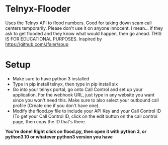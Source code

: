 # Telnyx-Flooder
Uses the Telnyx API to flood numbers. Good for taking down scam call centers temporarily. Please don't use it on anyone innocent. I mean... if they ask to get flooded and they know what would happen, then go ahead. THIS IS FOR EDUCATIONAL PURPOSES.
Inspired by https://github.com/Jfaler/soup

# Setup
- Make sure to have python 3 installed
- Type in pip install telnyx, then type in pip install six
- Go into your telnyx portal, go onto Call Control and set up your application. For the webhook URL, just type in any website you want since you won't need this. Make sure to also select your outbound call profile (Create one if you don't have one).
- Modify the flood.py file to include your API Key and your Call Control ID (To get your Call Control ID, click on the edit button on the call control page, then copy the ID that's there.

**You're done! Right click on flood.py, then open it with python 3, or python3.10  or whatever python3 version you have**
